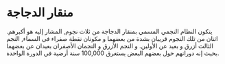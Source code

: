 # منقار الدجاجة

يتكون النظام النجمي المسمي بمنقار الدجاجة من ثلاث نجوم, المشار إليه هو أكبرهم.
اثنان من تلك النجوم قريبان بشدة من بعضهما و مكونان نقطة صفراء في السماء, النجم
الثالث أزرق و بعيد عن الأولين. و النجم الأزرق و النجمان الأصفران بعيدان عن
بعضهما بحيث إنه دورانهم حول بعضهم البعض يستغرق 100,000 سنة أرضية في الدورة
الواحدة.
